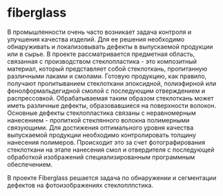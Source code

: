# fiberglass

  В промышленности очень часто возникает задача контроля и улучшения качества изделий. Для ее решения необходимо обнаруживать и локализовывать дефекты в выпускаемой продукции или в сырье. В проекте рассматривается предметная область, связанная с производством стеклопластика - это композитный материал, который представляет собой стеклоткань, пропитанную различными лаками и смолами. Готовую продукцию, как правило, получают пропитыванием стеклоткани эпоксидной, полиэфирной или фенолформальдегидной смолой с последующим отверждением и распрессовкой. Обрабатываемая таким образом стеклоткань может иметь различные дефекты, образовавшиеся на поверхности волокон. Основные дефекты стеклопластика связаны с неравномерным нанесением - пропиткой стеклянного волокна полимерными связующими. Для достижения оптимального уровня качества выпускаемой продукции необходимо контролировать толщину нанесения полимеров. Происходит это за счет фотографирования стеклоткани на этапе нанесения смол и отвердителя с последующей обработкой изображений специализированным программным обеспечением. 
  
  В проекте Fiberglass решается задача по обнаружении и сегментации дефектов на фотоизображениях стеклоплпстика.
